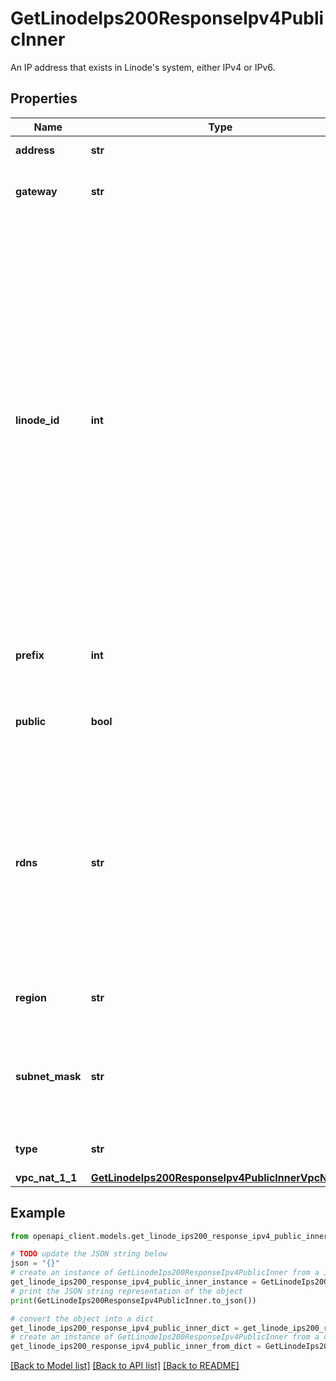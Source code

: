 # GetLinodeIps200ResponseIpv4PublicInner

An IP address that exists in Linode's system, either IPv4 or IPv6.

## Properties

Name | Type | Description | Notes
------------ | ------------- | ------------- | -------------
**address** | **str** | The IP address. | [optional] [readonly] 
**gateway** | **str** | The default gateway for this address. | [optional] [readonly] 
**linode_id** | **int** | The ID of the Linode this address currently belongs to. For IPv4 addresses, this is by default the Linode that this address was assigned to on creation, and these addresses my be moved using the [Assign IPv4s to Linodes](https://techdocs.akamai.com/linode-api/reference/post-assign-ipv4s) operation. For SLAAC and link-local addresses, this value may not be changed. | [optional] [readonly] 
**prefix** | **int** | The number of bits set in the subnet mask. | [optional] [readonly] 
**public** | **bool** | Whether this is a public or private IP address. | [optional] [readonly] 
**rdns** | **str** | The reverse DNS assigned to this address. For public IPv4 addresses, this will be set to a default value provided by Linode if not explicitly set. | [optional] 
**region** | **str** | The Region this IP address resides in. | [optional] [readonly] 
**subnet_mask** | **str** | The mask that separates host bits from network bits for this address. | [optional] [readonly] 
**type** | **str** | The type of address this is. | [optional] [readonly] 
**vpc_nat_1_1** | [**GetLinodeIps200ResponseIpv4PublicInnerVpcNat11**](GetLinodeIps200ResponseIpv4PublicInnerVpcNat11.md) |  | [optional] 

## Example

```python
from openapi_client.models.get_linode_ips200_response_ipv4_public_inner import GetLinodeIps200ResponseIpv4PublicInner

# TODO update the JSON string below
json = "{}"
# create an instance of GetLinodeIps200ResponseIpv4PublicInner from a JSON string
get_linode_ips200_response_ipv4_public_inner_instance = GetLinodeIps200ResponseIpv4PublicInner.from_json(json)
# print the JSON string representation of the object
print(GetLinodeIps200ResponseIpv4PublicInner.to_json())

# convert the object into a dict
get_linode_ips200_response_ipv4_public_inner_dict = get_linode_ips200_response_ipv4_public_inner_instance.to_dict()
# create an instance of GetLinodeIps200ResponseIpv4PublicInner from a dict
get_linode_ips200_response_ipv4_public_inner_from_dict = GetLinodeIps200ResponseIpv4PublicInner.from_dict(get_linode_ips200_response_ipv4_public_inner_dict)
```
[[Back to Model list]](../README.md#documentation-for-models) [[Back to API list]](../README.md#documentation-for-api-endpoints) [[Back to README]](../README.md)


